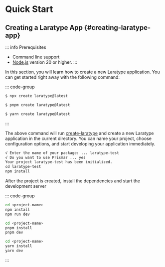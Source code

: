 # Quick Start

## Creating a Laratype App {#creating-laratype-app}

::: info Prerequisites
- Command line support
- [Node.js](https://nodejs.org/) version 20 or higher.
:::

In this section, you will learn how to create a new Laratype application. You can get started right away with the following command:

::: code-group

```sh [npm]
$ npx create laratype@latest
```

```sh [pnpm]
$ pnpm create laratype@latest
```

```sh [yarn]
$ yarn create laratype@latest
```

:::

The above command will run [create-laratype](https://www.npmjs.com/package/create-laratype) and create a new Laratype application in the current directory. You can name your project, choose configuration options, and start developing your application immediately.

```md
√ Enter the name of your package: ... laratype-test
√ Do you want to use Prisma? ... yes
Your project laratype-test has been initialized.
cd laratype-test
npm install
```

After the project is created, install the dependencies and start the development server

::: code-group

```sh [npm]
cd <project-name>
npm install
npm run dev
```

```sh [pnpm]
cd <project-name>
pnpm install
pnpm dev
```

```sh [yarn]
cd <project-name>
yarn install
yarn dev
```

:::